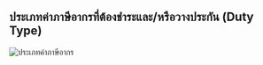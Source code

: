 ## ประเภทค่าภาษีอากรที่ต้องชำระและ/หรือวางประกัน  (Duty Type)

![ประเภทค่าภาษีอากร](https://github.com/yosarawut/KnowledgeCenter/raw/master/KnowledgeCenter/e-Customs/e-Import/e-Import-manual/img/e-Import_2018png_Page122.png)
